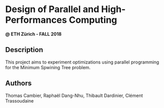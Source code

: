 # Design of Parallel and High-Performances Computing 
**@ ETH Zürich - FALL 2018**

## Description

This project aims to experiment optimizations using parallel programming for the Minimum Spwining Tree problem.


## Authors

Thomas Cambier, 
Raphaël Dang-Nhu, 
Thibault Dardinier, 
Clément Trassoudaine
